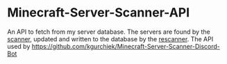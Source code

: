# Minecraft-Server-Scanner-API
An API to fetch from my server database. The servers are found by the [scanner](https://github.com/kgurchiek/Minecraft-Server-Scanner), updated and written to the database by the [rescanner](https://github.com/kgurchiek/Minecraft-Server-Rescanner). The API used by https://github.com/kgurchiek/Minecraft-Server-Scanner-Discord-Bot
